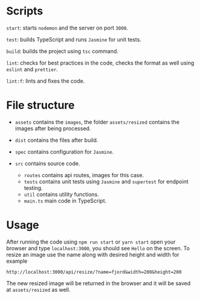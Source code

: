 # Scripts
`start`: starts `nodemon` and the server on port `3000`.

`test`: builds TypeScript and runs `Jasmine` for unit tests.

`build`: builds the project using `tsc` command.

`lint`: checks for best practices in the code, checks the format as well using `eslint` and `prettier`.

`lint:f`: lints and fixes the code.

# File structure
* `assets` contains the `images`, the folder `assets/resized` contains the images after being processed.

* `dist` contains the files after build.

* `spec` contains configuration for `Jasmine`.

* `src` contains source code.
    * `routes` contains api routes, images for this case.
    * `tests` contains unit tests using `Jasmine` and `supertest` for endpoint testing.
    * `util` contains utility functions.
    * `main.ts` main code in TypeScript.

# Usage
After running the code using `npm run start` or `yarn start` open your browser and type `localhost:3000`, you should see `Hello` on the screen.
To resize an image use the name along with desired height and width for example

`http://localhost:3000/api/resize/?name=fjord&width=200&height=200`

The new resized image will be returned in the browser and it will be saved at `assets/resized` as well.
